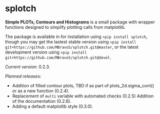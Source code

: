 # splotch
**Simple PLOTs, Contours and Histograms** is a small package with wrapper functions designed to simplify plotting calls from matplotlib.

The package is available in for installation using `>pip install splotch`, though you may get the lastest stable version using `>pip install git+https://github.com/MBravoS/splotch.git@master`, or the latest development version using `>pip install git+https://github.com/MBravoS/splotch.git@devel`.

*Current version*: 0.2.3.

*Planned releases*:
* Addition of filled contour plots, TBD if as part of plots_2d.sigma_cont() or as a new function (0.2.4).
* Replacement of `multi` variable with automated checks (0.2.5) Addition of the documentation (0.2.6).
* Adding a default matplotlib style (0.3.0).
